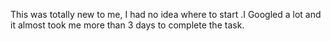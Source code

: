 This was totally new to me, I had no idea where to start .I Googled a lot and it almost took me more than 3 days to complete the task.
